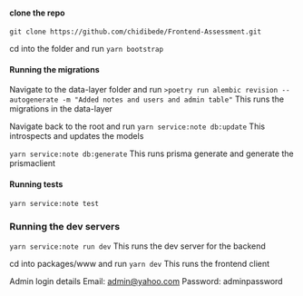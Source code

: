 #### clone the repo

`git clone https://github.com/chidibede/Frontend-Assessment.git`

cd into the folder and run
`yarn bootstrap`

#### Running the migrations

Navigate to the data-layer folder and run
`>poetry run alembic revision --autogenerate -m "Added notes and users and admin table"`
This runs the migrations in the data-layer

Navigate back to the root and run
`yarn service:note db:update`
This introspects and updates the models

`yarn service:note db:generate`
This runs prisma generate and generate the prismaclient

#### Running tests

`yarn service:note test`

### Running the dev servers

`yarn service:note run dev`
This runs the dev server for the backend

cd into packages/www and run
`yarn dev`
This runs the frontend client

Admin login details
Email: admin@yahoo.com
Password: adminpassword
